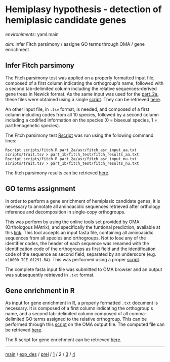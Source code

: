 # Hemiplasy hypothesis - detection of hemiplasic candidate genes


*environiments:* yaml.main 


*aim:* infer Fitch parsimony / assigne GO terms through OMA / gene enrichment 


## Infer Fitch parsimony

The Fitch parsimony test was applied on a properly formatted input file, composed of a first column indicating the orthogroup's name, followed with a second tab-delimited column including the relative sequences-derived gene trees in Newick format. As the same input was used for the [part_2a](https://github.com/MattiaRag/timemaproject/blob/main/markdowns/part_2a.md), these files were obtained using a single [script](https://github.com/MattiaRag/timemaproject/blob/main/scripts/fitch_asr_input.sh). They can be retrieved [here](https://github.com/MattiaRag/timemaproject/tree/main/intermediate_files/fitch_asr_inputs).

An other input file, in `.tsv` format, is needed, and composed of a first column including codes from all 10 species, followed by a second column including a codified information on the species (0 = bisexual species, 1 = parthenogenetic species).

The Fitch parsimony test [Rscript](https://github.com/MattiaRag/timemaproject/blob/main/scripts/Rscripts/fitch.R) was run using the following command lines:


```
Rscript scripts/fitch.R part_2a/asr/fitch_asr_input_aa.txt scripts/trait.tsv > part_1b/fitch_test/fitch_results_aa.txt
Rscript scripts/fitch.R part_2a/asr/fitch_asr_input_nu.txt scripts/trait.tsv > part_1b/fitch_test/fitch_results_nu.txt
```

The fitch parsimony results can be retrieved [here](https://github.com/MattiaRag/timemaproject/tree/main/intermediate_files/fitch_results).


## GO terms assignment

In order to perform a gene enrichment of hemiplasic candidate genes, it is necessary to annotate all aminoacidic sequences retrieved after orthology inference and decomposition in single-copy orthogroups.

This was perform by using the online tools set provided by OMA (Orthologous MAtrix), and specifically the funtional prediction, available at this [link](https://omabrowser.org/oma/functions/). 
This tool accepts an input fasta file, containing all aminoacidic sequences from all species and orthogroups. Not to lose any of the identifier codes, the header of each sequence was renamed with the identification code of the orthogroups as first field and the identification code of the sequence as second field, separated by an underscore (e.g. `>10000_TCE_01291-RA`). This was performed using a proper [script](https://github.com/MattiaRag/timemaproject/blob/main/scripts/OMAinput.sh). 

The complete fasta input file was submitted to OMA browser and an output was subsequently retrieved in `.txt` format. 

## Gene enrichment in R

As input for gene enrichment in R, a properly formatted `.txt` document is necessary. It is composed of a first column indicating the orthogroup's name, and a second tab-delimited column composed of all comma-delimited GO terms assigned to the relative orthogroup. This can be performed through this [script](https://github.com/MattiaRag/timemaproject/blob/main/scripts/OMAoutput_formatting.sh) on the OMA output file. The computed file can be retrieved [here](https://github.com/MattiaRag/timemaproject/blob/main/intermediate_files/OMA_formatted.txt).

The R script for gene enrichment can be retrieved [here](https://github.com/MattiaRag/timemaproject/blob/main/scripts/Rscripts/part_2.R).


---


[main](https://github.com/MattiaRag/timemaproject/tree/main) /
[exp_des](https://github.com/MattiaRag/timemaproject/blob/main/markdowns/exp_design.md) /
[prel](https://github.com/MattiaRag/timemaproject/blob/main/markdowns/preliminary.md) /
[1](https://github.com/MattiaRag/timemaproject/blob/main/markdowns/part_1.md) /
2 /
[3](https://github.com/MattiaRag/timemaproject/blob/main/markdowns/part_3.md) /
[4](https://github.com/MattiaRag/timemaproject/blob/main/markdowns/part_4.md)  

 
 

